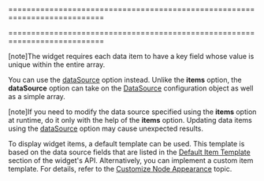 <!--**
/*-------------------------------------------
    Auto-generated file. Do not modify.
-------------------------------------------

**-->
===========================================================================
<!--handmade--><!--/handmade-->
<!--merge--><!--/merge-->
===========================================================================

<!--fullDescription-->
[note]The widget requires each data item to have a key field whose value is unique within the entire array.

You can use the [dataSource]({basewidgetpath}/Configuration/#dataSource) option instead. Unlike the **items** option, the **dataSource** option can take on the [DataSource](/Documentation/ApiReference/Data_Layer/DataSource/) configuration object as well as a simple array.

[note]If you need to modify the data source specified using the **items** option at runtime, do it only with the help of the **items** option. Updating data items using the [dataSource](/Documentation/ApiReference/UI_Widgets/dxTreeView/Configuration/#dataSource) option may cause unexpected results.

To display widget items, a default template can be used. This template is based on the data source fields that are listed in the [Default Item Template](/Documentation/ApiReference/UI_Widgets/dxTreeView/Default_Item_Template/) section of the widget's API. Alternatively, you can implement a custom item template. For details, refer to the [Customize Node Appearance](/Documentation/Guide/Widgets/TreeView/Customize_Node_Appearance/) topic.
<!--/fullDescription-->